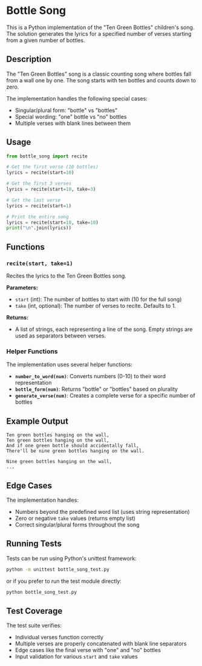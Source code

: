# Bottle Song

This is a Python implementation of the "Ten Green Bottles" children's song. The solution generates the lyrics for a specified number of verses starting from a given number of bottles.

## Description

The "Ten Green Bottles" song is a classic counting song where bottles fall from a wall one by one. The song starts with ten bottles and counts down to zero.

The implementation handles the following special cases:
- Singular/plural form: "bottle" vs "bottles"
- Special wording: "one" bottle vs "no" bottles
- Multiple verses with blank lines between them

## Usage

```python
from bottle_song import recite

# Get the first verse (10 bottles)
lyrics = recite(start=10)

# Get the first 3 verses
lyrics = recite(start=10, take=3)

# Get the last verse
lyrics = recite(start=1)

# Print the entire song
lyrics = recite(start=10, take=10)
print("\n".join(lyrics))
```

## Functions

### `recite(start, take=1)`

Recites the lyrics to the Ten Green Bottles song.

**Parameters:**
- `start` (int): The number of bottles to start with (10 for the full song)
- `take` (int, optional): The number of verses to recite. Defaults to 1.

**Returns:**
- A list of strings, each representing a line of the song. Empty strings are used as separators between verses.

### Helper Functions

The implementation uses several helper functions:

- **`number_to_word(num)`**: Converts numbers (0-10) to their word representation
- **`bottle_form(num)`**: Returns "bottle" or "bottles" based on plurality
- **`generate_verse(num)`**: Creates a complete verse for a specific number of bottles

## Example Output

```
Ten green bottles hanging on the wall,
Ten green bottles hanging on the wall,
And if one green bottle should accidentally fall,
There'll be nine green bottles hanging on the wall.

Nine green bottles hanging on the wall,
...
```

## Edge Cases

The implementation handles:

- Numbers beyond the predefined word list (uses string representation)
- Zero or negative `take` values (returns empty list)
- Correct singular/plural forms throughout the song

## Running Tests

Tests can be run using Python's unittest framework:

```bash
python -m unittest bottle_song_test.py
```

or if you prefer to run the test module directly:

```bash
python bottle_song_test.py
```

## Test Coverage

The test suite verifies:
- Individual verses function correctly
- Multiple verses are properly concatenated with blank line separators  
- Edge cases like the final verse with "one" and "no" bottles
- Input validation for various `start` and `take` values
